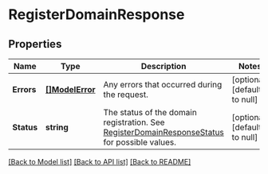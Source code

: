# RegisterDomainResponse

## Properties
Name | Type | Description | Notes
------------ | ------------- | ------------- | -------------
**Errors** | [**[]ModelError**](Error.md) | Any errors that occurred during the request. | [optional] [default to null]
**Status** | **string** | The status of the domain registration.  See [RegisterDomainResponseStatus](https://developer.squareup.com/reference/square_2024-07-17/enums/RegisterDomainResponseStatus) for possible values. | [optional] [default to null]

[[Back to Model list]](../README.md#documentation-for-models) [[Back to API list]](../README.md#documentation-for-api-endpoints) [[Back to README]](../README.md)


